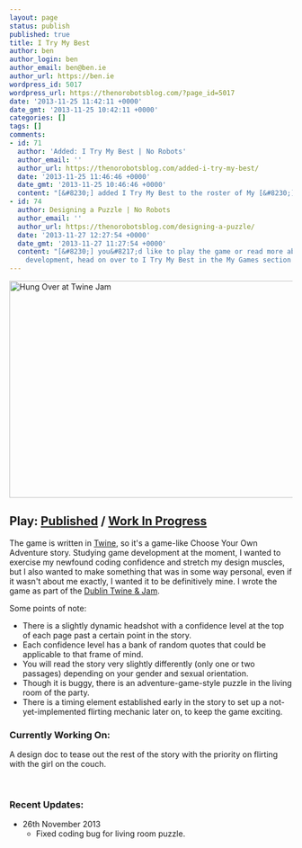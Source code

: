 ```yaml
---
layout: page
status: publish
published: true
title: I Try My Best
author: ben
author_login: ben
author_email: ben@ben.ie
author_url: https://ben.ie
wordpress_id: 5017
wordpress_url: https://thenorobotsblog.com/?page_id=5017
date: '2013-11-25 11:42:11 +0000'
date_gmt: '2013-11-25 10:42:11 +0000'
categories: []
tags: []
comments:
- id: 71
  author: 'Added: I Try My Best | No Robots'
  author_email: ''
  author_url: https://thenorobotsblog.com/added-i-try-my-best/
  date: '2013-11-25 11:46:46 +0000'
  date_gmt: '2013-11-25 10:46:46 +0000'
  content: "[&#8230;] added I Try My Best to the roster of My [&#8230;]"
- id: 74
  author: Designing a Puzzle | No Robots
  author_email: ''
  author_url: https://thenorobotsblog.com/designing-a-puzzle/
  date: '2013-11-27 12:27:54 +0000'
  date_gmt: '2013-11-27 11:27:54 +0000'
  content: "[&#8230;] you&#8217;d like to play the game or read more about it&#8217;s
    development, head on over to I Try My Best in the My Games section of my [&#8230;]"
---
```

<p><img class="size-large wp-image-5015 aligncenter" alt="Hung Over at Twine Jam" src="assets/uploads/norobots/uploads/2013/11/Photo-on-24-11-2013-at-11.41.jpg" width="580" height="386" /></p>
<h2>Play: <a href="https://philome.la/bursaar/i-try-my-best">Published</a> / <a href="https://dl.dropboxusercontent.com/u/165719/twinejam/Index.html" target="_blank">Work In Progress</a></h2>
<p>The game is written in <a href="https://twinery.org" target="_blank">Twine</a>, so it's a game-like Choose Your Own Adventure story. Studying game development at the moment, I wanted to exercise my newfound coding confidence and stretch my design muscles, but I also wanted to make something that was in some way personal, even if it wasn't about me exactly, I wanted it to be definitively mine. I wrote the game as part of the <a href="https://www.dublintwinejam.com" target="_blank">Dublin Twine &amp; Jam</a>.</p>
<p>Some points of note:</p>
<ul>
<li>There is a slightly dynamic headshot with a confidence level at the top of each page past a certain point in the story.</li>
<li>Each confidence level has a bank of random quotes that could be applicable to that frame of mind.</li>
<li>You will read the story very slightly differently (only one or two passages) depending on your gender and sexual orientation.</li>
<li>Though it is buggy, there is an adventure-game-style puzzle in the living room of the party.</li>
<li>There is a timing element established early in the story to set up a not-yet-implemented flirting mechanic later on, to keep the game exciting.</li>
</ul>
<h3>Currently Working On:</h3>
<p>A design doc to tease out the rest of the story with the priority on flirting with the girl on the couch.</p>
<p>&nbsp;</p>
<h3>Recent Updates:</h3>
<ul>
<li>26th November 2013
<ul>
<li>Fixed coding bug for living room puzzle.</li>
</ul>
</li>
</ul>
